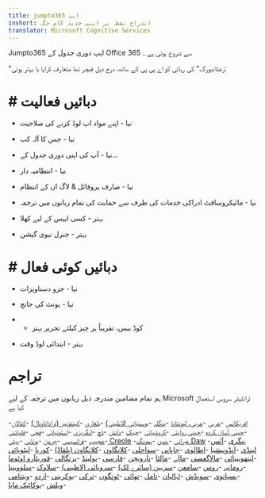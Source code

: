 ```yaml
---
title: jumpto365 ایپ
inshort: اندراج نقطہ پر اپنی جدید کام جگہ
translator: Microsoft Cognitive Services
---
```



Jumpto365 ایپ دوری جدول کے Office 365 سے شروع ہوتی ہے ۔ 

"رعثانبورگ" کی رہائی کو اے پی پی کے ساتھ، درج ذیل فیچر تھا متعارف کرایا یا بہتر ہوئی:

# # دبائيں فعالیت

* نیا - اپنے مواد اپ لوڈ کرنے کی صلاحیت

* نیا - جس کا آلہ کب

* نیا - آپ کی اپنی دوری جدول کے...

* نیا - انتظامیہ دار

* نیا - صارف پروفائل & لاگ ان کے انتظام

* نیا - مائیکروسافٹ ادراکی خدمات کی طرف سے حمایت کی تمام زبانوں میں ترجمہ

* بہتر - کسی ایپس کے لیے کھلا

* بہتر - جنرل نیوی گیشن

# # دبائيں کوئی فعال

* نیا - جزو دستاویزات

* نیا - یونٹ کی جانچ

* - کوڈ بیس، تقریباً ہر چیز کیلئے تحریر بہتر

* بہتر - ابتدائی لوڈ وقت


# تراجم
ہم تمام مضامین مندرجہ ذیل زبانوں میں ترجمہ کے لیے Microsoft ٹرانلیٹر سروس استعمال کیا ہے

-[افریکانس](https://preview.app.jumpto365.com/tool/jumpto365/language/af)
-[عربی](https://preview.app.jumpto365.com/tool/jumpto365/language/ar)
-[عربی، لیونٹانا](https://preview.app.jumpto365.com/tool/jumpto365/language/apc)
-[بنگلہ](https://preview.app.jumpto365.com/tool/jumpto365/language/bn)
-[بوسنیائی (لاطینی)](https://preview.app.jumpto365.com/tool/jumpto365/language/bs)
-[بلغاری](https://preview.app.jumpto365.com/tool/jumpto365/language/bg)
-[کینٹونیز (ٹراداٹاونال)](https://preview.app.jumpto365.com/tool/jumpto365/language/yue)
-[کتالان](https://preview.app.jumpto365.com/tool/jumpto365/language/ca)
-[چینی آسان کردہ](https://preview.app.jumpto365.com/tool/jumpto365/language/zh-Hans)
-[چینی روایتی](https://preview.app.jumpto365.com/tool/jumpto365/language/zh-Hant)
-[کروشیائی](https://preview.app.jumpto365.com/tool/jumpto365/language/hr)
-[چیک](https://preview.app.jumpto365.com/tool/jumpto365/language/cs)
-[دانش](https://preview.app.jumpto365.com/tool/jumpto365/language/da)
-[ڈچ](https://preview.app.jumpto365.com/tool/jumpto365/language/nl)
-[انگریزی](https://preview.app.jumpto365.com/tool/jumpto365/language/en)
-[استونیائی](https://preview.app.jumpto365.com/tool/jumpto365/language/et)
-[فجی](https://preview.app.jumpto365.com/tool/jumpto365/language/fj)
-[فلپائنی](https://preview.app.jumpto365.com/tool/jumpto365/language/fil)
-[عجیب](https://preview.app.jumpto365.com/tool/jumpto365/language/fi)
-[فرانسیسی](https://preview.app.jumpto365.com/tool/jumpto365/language/fr)
-[جرمن](https://preview.app.jumpto365.com/tool/jumpto365/language/de)
-[یونانی](https://preview.app.jumpto365.com/tool/jumpto365/language/el)
-[ہیٹی Creole](https://preview.app.jumpto365.com/tool/jumpto365/language/ht)
-[عبرانی](https://preview.app.jumpto365.com/tool/jumpto365/language/he)
-[ہندی](https://preview.app.jumpto365.com/tool/jumpto365/language/hi)
-[ہمونگ Daw](https://preview.app.jumpto365.com/tool/jumpto365/language/mww)
-[ہنگری](https://preview.app.jumpto365.com/tool/jumpto365/language/hu)
-[آئس لینڈی](https://preview.app.jumpto365.com/tool/jumpto365/language/is)
-[انڈونیشیا](https://preview.app.jumpto365.com/tool/jumpto365/language/id)
-[اطالوی](https://preview.app.jumpto365.com/tool/jumpto365/language/it)
-[جاپانی](https://preview.app.jumpto365.com/tool/jumpto365/language/ja)
-[سواحلی](https://preview.app.jumpto365.com/tool/jumpto365/language/sw)
-[کلانگاون](https://preview.app.jumpto365.com/tool/jumpto365/language/tlh)
-[کلانگاون (پلقاڈ)](https://preview.app.jumpto365.com/tool/jumpto365/language/tlh-Qaak)
-[کوریا](https://preview.app.jumpto365.com/tool/jumpto365/language/ko)
-[لیٹویائی](https://preview.app.jumpto365.com/tool/jumpto365/language/lv)
-[لیتھوینیائی](https://preview.app.jumpto365.com/tool/jumpto365/language/lt)
-[مالاگعسی](https://preview.app.jumpto365.com/tool/jumpto365/language/mg)
-[مالے](https://preview.app.jumpto365.com/tool/jumpto365/language/ms)
-[مالٹا](https://preview.app.jumpto365.com/tool/jumpto365/language/mt)
-[نارویجن](https://preview.app.jumpto365.com/tool/jumpto365/language/nb)
-[فارسی](https://preview.app.jumpto365.com/tool/jumpto365/language/fa)
-[پولینڈ](https://preview.app.jumpto365.com/tool/jumpto365/language/pl)
-[پرتگالی](https://preview.app.jumpto365.com/tool/jumpto365/language/pt)
-[قوریٹآرو اوٹوما](https://preview.app.jumpto365.com/tool/jumpto365/language/otq)
-[رومانیہ](https://preview.app.jumpto365.com/tool/jumpto365/language/ro)
-[روس](https://preview.app.jumpto365.com/tool/jumpto365/language/ru)
-[سامعن](https://preview.app.jumpto365.com/tool/jumpto365/language/sm)
-[سربین (سائرے لک)](https://preview.app.jumpto365.com/tool/jumpto365/language/sr-Cyrl)
-[سرویائی (لاطینی)](https://preview.app.jumpto365.com/tool/jumpto365/language/sr-Latn)
-[سلاوک](https://preview.app.jumpto365.com/tool/jumpto365/language/sk)
-[سلووینیا](https://preview.app.jumpto365.com/tool/jumpto365/language/sl)
-[ہسپانوی](https://preview.app.jumpto365.com/tool/jumpto365/language/es)
-[سویڈش](https://preview.app.jumpto365.com/tool/jumpto365/language/sv)
-[ٹہاٹیان](https://preview.app.jumpto365.com/tool/jumpto365/language/ty)
-[تامل](https://preview.app.jumpto365.com/tool/jumpto365/language/ta)
-[تھائی](https://preview.app.jumpto365.com/tool/jumpto365/language/th)
-[ٹونگوں](https://preview.app.jumpto365.com/tool/jumpto365/language/to)
-[ترکی](https://preview.app.jumpto365.com/tool/jumpto365/language/tr)
-[یوکرینی](https://preview.app.jumpto365.com/tool/jumpto365/language/uk)
-[اردو](https://preview.app.jumpto365.com/tool/jumpto365/language/ur)
-[ويتنامی](https://preview.app.jumpto365.com/tool/jumpto365/language/vi)
-[ویلش](https://preview.app.jumpto365.com/tool/jumpto365/language/cy)
-[یوکاٹیک مایا](https://preview.app.jumpto365.com/tool/jumpto365/language/yua)


